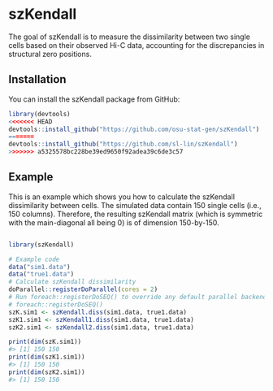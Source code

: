 
<!-- README.md is generated from README.Rmd. Please edit that file -->

# szKendall

<!-- badges: start -->
<!-- badges: end -->

The goal of szKendall is to measure the dissimilarity between two single
cells based on their observed Hi-C data, accounting for the
discrepancies in structural zero positions.

## Installation

You can install the szKendall package from GitHub:

``` r
library(devtools)
<<<<<<< HEAD
devtools::install_github("https://github.com/osu-stat-gen/szKendall")
=======
devtools::install_github("https://github.com/sl-lin/szKendall")
>>>>>>> a5325578bc228be39ed9650f92adea39c6de3c57
```

## Example

This is an example which shows you how to calculate the szKendall
dissimilarity between cells. The simulated data contain 150 single cells
(i.e., 150 columns). Therefore, the resulting szKendall matrix (which is
symmetric with the main-diagonal all being 0) is of dimension
150-by-150.

``` r

library(szKendall)

# Example code
data("sim1.data")
data("true1.data")
# Calculate szKendall dissimilarity 
doParallel::registerDoParallel(cores = 2)  
# Run foreach::registerDoSEQ() to override any default parallel backend and force sequential calculation 
# foreach::registerDoSEQ()
szK.sim1 <- szKendall.diss(sim1.data, true1.data)
szK1.sim1 <- szKendall1.diss(sim1.data, true1.data)
szK2.sim1 <- szKendall2.diss(sim1.data, true1.data)

print(dim(szK.sim1))
#> [1] 150 150
print(dim(szK1.sim1))
#> [1] 150 150
print(dim(szK2.sim1))
#> [1] 150 150
```
